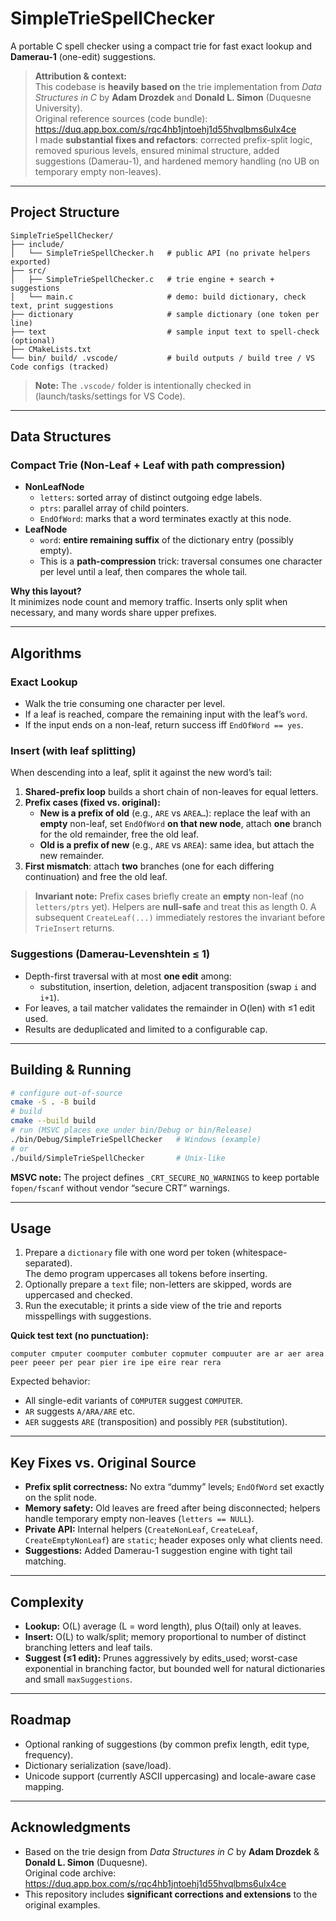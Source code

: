 # SimpleTrieSpellChecker

A portable C spell checker using a compact trie for fast exact lookup and **Damerau-1** (one-edit) suggestions.

> **Attribution & context:**  
> This codebase is **heavily based on** the trie implementation from *Data Structures in C* by **Adam Drozdek** and **Donald L. Simon** (Duquesne University).  
> Original reference sources (code bundle): https://duq.app.box.com/s/rqc4hb1jntoehj1d55hvqlbms6ulx4ce  
> I made **substantial fixes and refactors**: corrected prefix-split logic, removed spurious levels, ensured minimal structure, added suggestions (Damerau-1), and hardened memory handling (no UB on temporary empty non-leaves).

---

## Project Structure

```
SimpleTrieSpellChecker/
├── include/
│   └── SimpleTrieSpellChecker.h   # public API (no private helpers exported)
├── src/
│   ├── SimpleTrieSpellChecker.c   # trie engine + search + suggestions
│   └── main.c                     # demo: build dictionary, check text, print suggestions
├── dictionary                     # sample dictionary (one token per line)
├── text                           # sample input text to spell-check (optional)
├── CMakeLists.txt
└── bin/ build/ .vscode/           # build outputs / build tree / VS Code configs (tracked)
```

> **Note:** The `.vscode/` folder is intentionally checked in (launch/tasks/settings for VS Code).

---

## Data Structures

### Compact Trie (Non-Leaf + Leaf with path compression)
- **NonLeafNode**
  - `letters`: sorted array of distinct outgoing edge labels.
  - `ptrs`: parallel array of child pointers.
  - `EndOfWord`: marks that a word terminates exactly at this node.
- **LeafNode**
  - `word`: **entire remaining suffix** of the dictionary entry (possibly empty).  
  - This is a **path-compression** trick: traversal consumes one character per level until a leaf, then compares the whole tail.

**Why this layout?**  
It minimizes node count and memory traffic. Inserts only split when necessary, and many words share upper prefixes.

---

## Algorithms

### Exact Lookup
- Walk the trie consuming one character per level.
- If a leaf is reached, compare the remaining input with the leaf’s `word`.
- If the input ends on a non-leaf, return success iff `EndOfWord == yes`.

### Insert (with leaf splitting)
When descending into a leaf, split it against the new word’s tail:
1. **Shared-prefix loop** builds a short chain of non-leaves for equal letters.
2. **Prefix cases (fixed vs. original):**
   - **New is a prefix of old** (e.g., `ARE` vs `AREA…`): replace the leaf with an **empty** non-leaf, set `EndOfWord` **on that new node**, attach **one** branch for the old remainder, free the old leaf.
   - **Old is a prefix of new** (e.g., `ARE` vs `AREA`): same idea, but attach the new remainder.
3. **First mismatch**: attach **two** branches (one for each differing continuation) and free the old leaf.

> **Invariant note:** Prefix cases briefly create an **empty** non-leaf (no `letters/ptrs` yet). Helpers are **null-safe** and treat this as length 0. A subsequent `CreateLeaf(...)` immediately restores the invariant before `TrieInsert` returns.

### Suggestions (Damerau-Levenshtein ≤ 1)
- Depth-first traversal with at most **one edit** among:
  - substitution, insertion, deletion, adjacent transposition (swap `i` and `i+1`).
- For leaves, a tail matcher validates the remainder in O(len) with ≤1 edit used.
- Results are deduplicated and limited to a configurable cap.

---

## Building & Running

```bash
# configure out-of-source
cmake -S . -B build
# build
cmake --build build
# run (MSVC places exe under bin/Debug or bin/Release)
./bin/Debug/SimpleTrieSpellChecker   # Windows (example)
# or
./build/SimpleTrieSpellChecker       # Unix-like
```

**MSVC note:** The project defines `_CRT_SECURE_NO_WARNINGS` to keep portable `fopen/fscanf` without vendor “secure CRT” warnings.

---

## Usage

1. Prepare a `dictionary` file with one word per token (whitespace-separated).  
   The demo program uppercases all tokens before inserting.
2. Optionally prepare a `text` file; non-letters are skipped, words are uppercased and checked.
3. Run the executable; it prints a side view of the trie and reports misspellings with suggestions.

**Quick test text (no punctuation):**

```
computer cmputer coomputer combuter copmuter compuuter are ar aer area peer peeer per pear pier ire ipe eire rear rera
```

Expected behavior:
- All single-edit variants of `COMPUTER` suggest `COMPUTER`.
- `AR` suggests `A/ARA/ARE` etc.
- `AER` suggests `ARE` (transposition) and possibly `PER` (substitution).

---

## Key Fixes vs. Original Source

- **Prefix split correctness:** No extra “dummy” levels; `EndOfWord` set exactly on the split node.  
- **Memory safety:** Old leaves are freed after being disconnected; helpers handle temporary empty non-leaves (`letters == NULL`).  
- **Private API:** Internal helpers (`CreateNonLeaf`, `CreateLeaf`, `CreateEmptyNonLeaf`) are `static`; header exposes only what clients need.  
- **Suggestions:** Added Damerau-1 suggestion engine with tight tail matching.

---

## Complexity

- **Lookup:** O(L) average (L = word length), plus O(tail) only at leaves.  
- **Insert:** O(L) to walk/split; memory proportional to number of distinct branching letters and leaf tails.  
- **Suggest (≤1 edit):** Prunes aggressively by edits_used; worst-case exponential in branching factor, but bounded well for natural dictionaries and small `maxSuggestions`.

---

## Roadmap

- Optional ranking of suggestions (by common prefix length, edit type, frequency).  
- Dictionary serialization (save/load).  
- Unicode support (currently ASCII uppercasing) and locale-aware case mapping.

---

## Acknowledgments

- Based on the trie design from *Data Structures in C* by **Adam Drozdek** & **Donald L. Simon** (Duquesne).  
  Original code archive: https://duq.app.box.com/s/rqc4hb1jntoehj1d55hvqlbms6ulx4ce  
- This repository includes **significant corrections and extensions** to the original examples.

